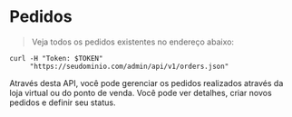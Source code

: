 # Pedidos

> Veja todos os pedidos existentes no endereço abaixo:

```shell
curl -H "Token: $TOKEN"
     "https://seudominio.com/admin/api/v1/orders.json"
```

Através desta API, você pode gerenciar os pedidos realizados através da
loja virtual ou do ponto de venda. Você pode ver detalhes, criar novos pedidos
e definir seu status.

